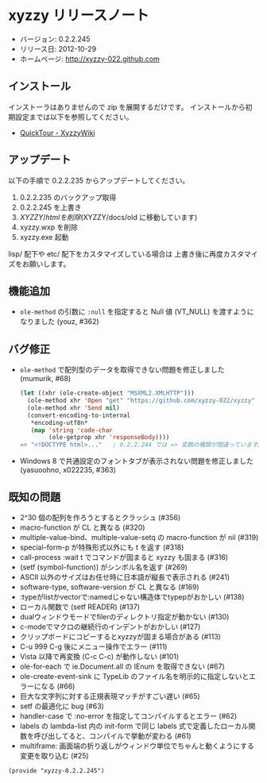 xyzzy リリースノート
====================

  * バージョン: 0.2.2.245
  * リリース日: 2012-10-29
  * ホームページ: <http://xyzzy-022.github.com>


インストール
------------

インストーラはありませんので zip を展開するだけです。
インストールから初期設定までは以下を参照してください。

  * [QuickTour - XyzzyWiki]


アップデート
------------

以下の手順で 0.2.2.235 からアップデートしてください。

  1. 0.2.2.235 のバックアップ取得
  2. 0.2.2.245 を上書き
  3. $XYZZY/html を削除 ($XYZZY/docs/old に移動しています)
  4. xyzzy.wxp を削除
  5. xyzzy.exe 起動

lisp/ 配下や etc/ 配下をカスタマイズしている場合は
上書き後に再度カスタマイズをお願いします。


機能追加
--------

  * `ole-method` の引数に `:null` を指定すると Null 値 (VT_NULL) を渡すようになりました (youz, #362)


バグ修正
--------

  * `ole-method` で配列型のデータを取得できない問題を修正しました (mumurik, #68)

    ```lisp
    (let ((xhr (ole-create-object "MSXML2.XMLHTTP")))
      (ole-method xhr 'Open "get" "https://github.com/xyzzy-022/xyzzy" nil)
      (ole-method xhr 'Send nil)
      (convert-encoding-to-internal
       *encoding-utf8n*
       (map 'string 'code-char
            (ole-getprop xhr 'responseBody))))
    => "<!DOCTYPE html>..."   ; 0.2.2.244 では => 変数の種類が間違っています。
    ```

  * Windows 8 で共通設定のフォントタブが表示されない問題を修正しました (yasuoohno, x022235, #363)


既知の問題
----------

  * 2^30 個の配列を作ろうとするとクラッシュ (#356)
  * macro-function が CL と異なる (#320)
  * multiple-value-bind、multiple-value-setq の macro-function が nil (#319)
  * special-form-p が特殊形式以外にも t を返す (#318)
  * call-process :wait t でコマンドが固まると xyzzy も固まる (#316)
  * (setf (symbol-function)) がシンボル名を返す (#269)
  * ASCII 以外のサイズはお任せ時に日本語が縦長で表示される (#241)
  * software-type, software-version が CL と異なる (#169)
  * :typeがlistかvectorで:namedじゃない構造体でtypepがおかしい (#138)
  * ローカル関数で (setf READER) (#137)
  * dualウィンドウモードでfilerのディレクトリ指定が動かない (#130)
  * c-modeでマクロの継続行のインデントがおかしい (#127)
  * クリップボードにコピーするとxyzzyが固まる場合がある (#113)
  * C-u 999 C-g 後にメニュー操作でエラー (#111)
  * Vista 以降で再変換 (C-c C-c) が動作しない (#101)
  * ole-for-each で ie.Document.all の IEnum を取得できない (#67)
  * ole-create-event-sink に TypeLib のファイル名を明示的に指定しないとエラーになる (#66)
  * 巨大な文字列に対する正規表現マッチがすごい遅い (#65)
  * setf の最適化に bug (#63)
  * handler-case で :no-error を指定してコンパイルするとエラー (#62)
  * labels の lambda-list 内の init-form で同じ labels 式で定義したローカル関数を呼び出してると、コンパイルで挙動が変わる (#61)
  * multiframe: 画面端の折り返しがウィンドウ単位でちゃんと動くようにする変更を取り込む (#25)

`(provide "xyzzy-0.2.2.245")`

  [QuickTour - XyzzyWiki]: http://xyzzy.s53.xrea.com/wiki/index.php?QuickTour
  [complete+]: http://white.s151.xrea.com/wiki/index.php?script%2Fcomplete%2B
